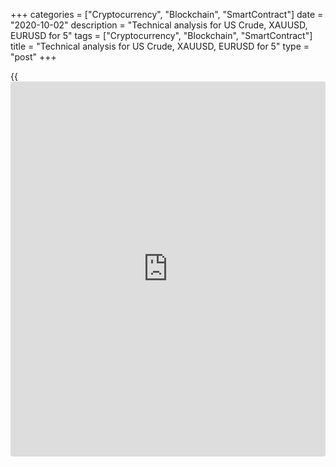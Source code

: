 +++
categories = ["Cryptocurrency", "Blockchain", "SmartContract"]
date = "2020-10-02"
description = "Technical analysis for US Crude, XAUUSD, EURUSD for 5"
tags = ["Cryptocurrency", "Blockchain", "SmartContract"]
title = "Technical analysis for US Crude, XAUUSD, EURUSD for 5"
type = "post"
+++

{{<iframe id="large-banner" src="https://www.bounty.group/#slide=13.0" width="100%" height="600" scrolling="no" style="border: 0px solid rgb(216, 221, 230); border-radius: 3px;">}}

2020-10-02

2020-10-02

Medium-term forecast for oil, gold, and EURUSD 02.10.2020Alex Rodionov

I welcome my colleagues! I have made a price forecast for US Crude,
XAUUSD, and EURUSD using a combination of margin zones methodology and
technical analysis. Based on the market analysis, I suggest trading
signals for traders who trade in medium-term trends.

This week, the EUR/USD has been correcting up, following the price fall
that continued over the past few weeks.

The article covers the following subjects:

## Oil price forecast for next week: USCrude analysis

Oil is trading in the medium-term uptrend. The resistance is Target Zone
5 [41.67 – 40.92]. The support is Target Zone [37.34 – 36.72].

This week, the price has been down. The price is now again getting close
to the trend key support. If bears break the zone out and consolidated
below at two trading sessions, the medium-term trend will turn down. In
this case, we shall sell oil with the target in the lower Target Zone 2
[31.14 – 30.52].

To buy oil, we need a pattern, a false breakout, for example. There is
no buy pattern as of now.

### [USCrude ][1]Trading tips for the upcoming week:

Expect the breakout of the key support [37.34 - 36.72] and sell oil on
the zone retest according to the pattern. TakeProfit: Target Zone 2
[31.14 - 30.52]. StopLoss: according to the pattern rules.

* * *

## Gold price forecast for next week: XAUUSD analysis

This week, gold has been correcting up in the middle-term downtrend. I
do not think the correction has finished. The correction target is to
test the broken-out Target Zone [1922.4 - 1913.1] and the inclined line
of the triangle (see the screenshot).

After the resistance zones are tested, I recommend entering sell trades
with the target at Target Zone 2 [1829.4 – 1820.1].

The trend border is in the zone [1951.0 – 1941.7]. This is the second
zone to enter short positions.

### [XAUUSD][2] Trading tips for the upcoming week:

  1. Sell according to the pattern in Target Zone [1922.4 - 1913.1]. TakeProfit: Target Zone 2 [1829.4 - 1820.1]. StopLoss: according to the pattern rules.

  2. Sell according to the pattern in Target Zone [1951.0 - 1941.7]. TakeProfit: Target Zone 2 [1829.4 - 1820.1]. StopLoss: according to the pattern rules.

* * *

## Euro/dollar price forecast for next week: EURUSD analysis

This week, the euro has been corrected up, following the price fall that
continued over the past few weeks. The EURUSD medium-term trend is down.

Following the correction, the price reached the resistance level of
1.1752, bears are reacting to this level. Expect the sell pattern to
form. The pattern will form when the price breaks out the low of
September 30 and consolidate below.

If the pattern to sell at level 1.1752 doesn’t appear, the upward
correction will continue to the trend key resistance [1.1832 - 1.1812].
One could enter short trades in the zone according to the trend.

### [EURUSD][3] Trading tips for the upcoming week:

  1. Sell according to the pattern at level 1.1752. TakeProfit: Target Zone 2 [1.1611 - 1.1591]. StopLoss: according to the pattern rules.

  2. Sell according to the pattern in Target Zone [1.1832 - 1.1812]. TakeProfit: Target Zone 2 [1.1611 - 1.1591]. StopLoss: according to the pattern rules.

* * *

P.S. Did you like my article? Share it in social networks: it will be
the best “thank you" :)

Ask me questions and comment below. I’ll be glad to answer your
questions and give necessary explanations.

 **Useful links:**

  * I recommend trying to trade with a reliable broker [here][4]. The system allows you to trade by yourself or copy successful traders from all across the globe.
  * Use my promo-code BLOG for getting deposit bonus 50% on LiteForex platform. Just enter this code in the appropriate field while [depositing][5] your trading account.
  * Telegram chat for traders: <t.me/liteforexengchat>. We are sharing the signals and trading experience
  * Telegram channel with high-quality analytics, Forex reviews, training articles, and other useful things for traders <t.me/liteforex>

## Price chart of EURUSD in real time mode

The content of this article reflects the author’s opinion and does not
necessarily reflect the official position of LiteForex. The material
published on this page is provided for informational purposes only and
should not be considered as the provision of investment advice for the
purposes of Directive 2004/39/EC.

Rate this article:

{{value}}

( {{count}} {{title}} )

   1. my.liteforex.com/trading?type=oil
   2. my.liteforex.com/trading/chart?symbol=XAUUSD&returnUrl=true
   3. my.liteforex.com/trading/chart?symbol=EURUSD&returnUrl=true
   4. my.liteforex.com/?category=analysts-opinions&slug=medium-term-forecast-for-oil-gold-and-eurusd-01102020&openPopup=%2Fregistration%2Fpopup&utm_source=blog&utm_medium=article&utm_campaign=bonus
   5. my.liteforex.com/deposit/?category=analysts-opinions&slug=medium-term-forecast-for-oil-gold-and-eurusd-01102020&promo_code=BLOG&utm_source=blog&utm_medium=article&utm_campaign=bonus